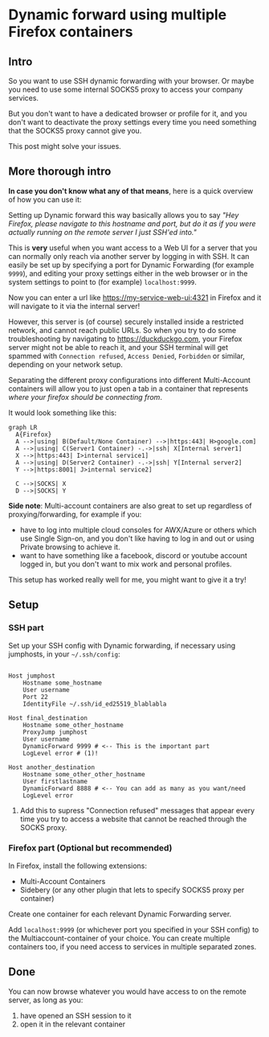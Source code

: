 # Dynamic forward using multiple Firefox containers

## Intro

So you want to use SSH dynamic forwarding with your browser.
Or maybe you need to use some internal SOCKS5 proxy to access your company services.

But you don't want to have a dedicated browser or profile for it, and you don't want to
deactivate the proxy settings every time you need something that the SOCKS5 proxy cannot
give you.

This post might solve your issues.

## More thorough intro

**In case you don't know what any of that means**, here is a quick overview of how you can use it:

Setting up Dynamic forward this way basically allows you to say *"Hey Firefox, please navigate to
this hostname and port, but do it as if you were actually running on the remote server I just SSH'ed
into."*

This is **very** useful when you want access to a Web UI for a server that you can normally only
reach via another server by logging in with SSH. It can easily be set up by specifying a port for
Dynamic Forwarding (for example `9999`), and editing your proxy settings either in the web browser
or in the system settings to point to (for example) `localhost:9999`.

Now you can enter a url like <https://my-service-web-ui:4321> in Firefox and it will navigate to it
via the internal server!

However, this server is (of course) securely installed inside a restricted network, and cannot reach
public URLs. So when you try to do some troubleshooting by navigating to <https://duckduckgo.com>,
your Firefox server might not be able to reach it, and your SSH terminal will get spammed with
`Connection refused`, `Access Denied`, `Forbidden` or similar, depending on your network setup.

Separating the different proxy configurations into different Multi-Account containers will allow you
to just open a tab in a container that represents *where your firefox should be connecting from*.

It would look something like this:

``` mermaid
graph LR
  A{Firefox}
  A -->|using| B(Default/None Container) -->|https:443| H>google.com]
  A -->|using| C(Server1 Container) -.->|ssh| X[Internal server1]
  X -->|https:443| I>internal service1]
  A -->|using| D(Server2 Container) -.->|ssh| Y[Internal server2]
  Y -->|https:8001| J>internal service2]

  C -->|SOCKS| X
  D -->|SOCKS| Y
```

**Side note**: Multi-account containers are also great to set up regardless of proxying/forwarding, for
example if you:

- have to log into multiple cloud consoles for AWX/Azure or others which use Single Sign-on, and
  you don't like having to log in and out or using Private browsing to achieve it.
- want to have something like a facebook, discord or youtube account logged in, but you don't want
  to mix work and personal profiles.

This setup has worked really well for me, you might want to give it a try!

## Setup

### SSH part

Set up your SSH config with Dynamic forwarding, if necessary using jumphosts,
in your `~/.ssh/config`:

```shell hl_lines="11 12"

Host jumphost
    Hostname some_hostname
    User username
    Port 22
    IdentityFile ~/.ssh/id_ed25519_blablabla

Host final_destination
    Hostname some_other_hostname
    ProxyJump jumphost
    User username
    DynamicForward 9999 # <-- This is the important part
    LogLevel error # (1)!

Host another_destination
    Hostname some_other_other_hostname
    User firstlastname
    DynamicForward 8888 # <-- You can add as many as you want/need
    LogLevel error

```

1. Add this to supress "Connection refused" messages that appear every time
   you try to access a website that cannot be reached through the SOCKS proxy.

### Firefox part (Optional but recommended)

In Firefox, install the following extensions:

- Multi-Account Containers
- Sidebery (or any other plugin that lets to specify SOCKS5 proxy per container)

Create one container for each relevant Dynamic Forwarding server.

Add `localhost:9999` (or whichever port you specified in your SSH config) to
the Multiaccount-container of your choice. You can create multiple containers too,
if you need access to services in multiple separated zones.


## Done

You can now browse whatever you would have access to on the remote server, as long as you:

1. have opened an SSH session to it
2. open it in the relevant container


